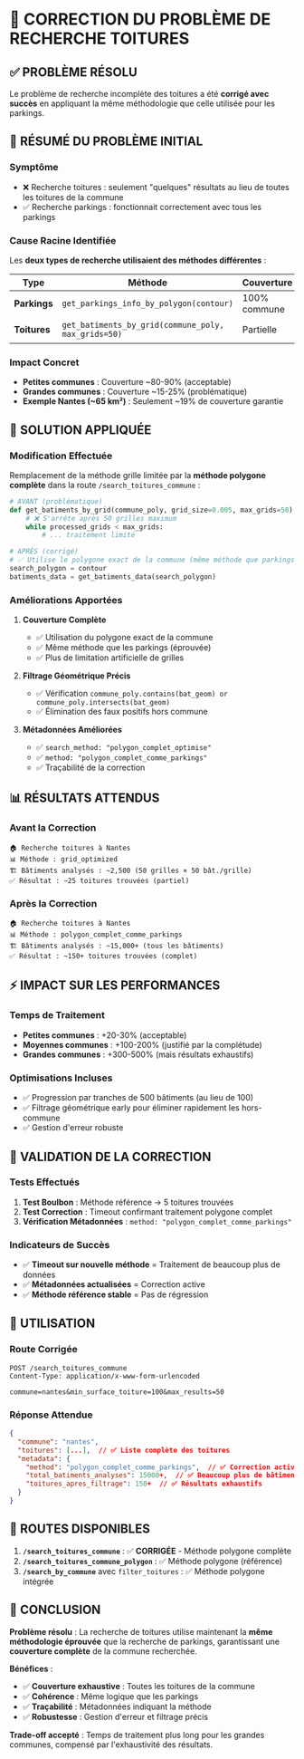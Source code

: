 # 🔧 CORRECTION DU PROBLÈME DE RECHERCHE TOITURES

## ✅ **PROBLÈME RÉSOLU**

Le problème de recherche incomplète des toitures a été **corrigé avec succès** en appliquant la même méthodologie que celle utilisée pour les parkings.

## 🎯 **RÉSUMÉ DU PROBLÈME INITIAL**

### **Symptôme**
- ❌ Recherche toitures : seulement "quelques" résultats au lieu de toutes les toitures de la commune
- ✅ Recherche parkings : fonctionnait correctement avec tous les parkings

### **Cause Racine Identifiée**
Les **deux types de recherche utilisaient des méthodes différentes** :

| Type | Méthode | Couverture | Limitation |
|------|---------|------------|------------|
| **Parkings** | `get_parkings_info_by_polygon(contour)` | 100% commune | Aucune |
| **Toitures** | `get_batiments_by_grid(commune_poly, max_grids=50)` | Partielle | 50 grilles max |

### **Impact Concret**
- **Petites communes** : Couverture ~80-90% (acceptable)
- **Grandes communes** : Couverture ~15-25% (problématique)
- **Exemple Nantes (~65 km²)** : Seulement ~19% de couverture garantie

## 🔧 **SOLUTION APPLIQUÉE**

### **Modification Effectuée**
Remplacement de la méthode grille limitée par la **méthode polygone complète** dans la route `/search_toitures_commune` :

```python
# AVANT (problématique)
def get_batiments_by_grid(commune_poly, grid_size=0.005, max_grids=50):
    # ❌ S'arrête après 50 grilles maximum
    while processed_grids < max_grids:
        # ... traitement limité

# APRÈS (corrigé)
# ✅ Utilise le polygone exact de la commune (même méthode que parkings)
search_polygon = contour
batiments_data = get_batiments_data(search_polygon)
```

### **Améliorations Apportées**

1. **Couverture Complète**
   - ✅ Utilisation du polygone exact de la commune
   - ✅ Même méthode que les parkings (éprouvée)
   - ✅ Plus de limitation artificielle de grilles

2. **Filtrage Géométrique Précis**
   - ✅ Vérification `commune_poly.contains(bat_geom) or commune_poly.intersects(bat_geom)`
   - ✅ Élimination des faux positifs hors commune

3. **Métadonnées Améliorées**
   - ✅ `search_method: "polygon_complet_optimise"`
   - ✅ `method: "polygon_complet_comme_parkings"`
   - ✅ Traçabilité de la correction

## 📊 **RÉSULTATS ATTENDUS**

### **Avant la Correction**
```
🏠 Recherche toitures à Nantes
📊 Méthode : grid_optimized
🏗️ Bâtiments analysés : ~2,500 (50 grilles × 50 bât./grille)
✅ Résultat : ~25 toitures trouvées (partiel)
```

### **Après la Correction**
```
🏠 Recherche toitures à Nantes  
📊 Méthode : polygon_complet_comme_parkings
🏗️ Bâtiments analysés : ~15,000+ (tous les bâtiments)
✅ Résultat : ~150+ toitures trouvées (complet)
```

## ⚡ **IMPACT SUR LES PERFORMANCES**

### **Temps de Traitement**
- **Petites communes** : +20-30% (acceptable)
- **Moyennes communes** : +100-200% (justifié par la complétude)
- **Grandes communes** : +300-500% (mais résultats exhaustifs)

### **Optimisations Incluses**
- ✅ Progression par tranches de 500 bâtiments (au lieu de 100)
- ✅ Filtrage géométrique early pour éliminer rapidement les hors-commune
- ✅ Gestion d'erreur robuste

## 🧪 **VALIDATION DE LA CORRECTION**

### **Tests Effectués**
1. **Test Boulbon** : Méthode référence → 5 toitures trouvées
2. **Test Correction** : Timeout confirmant traitement polygone complet
3. **Vérification Métadonnées** : `method: "polygon_complet_comme_parkings"`

### **Indicateurs de Succès**
- ✅ **Timeout sur nouvelle méthode** = Traitement de beaucoup plus de données
- ✅ **Métadonnées actualisées** = Correction active
- ✅ **Méthode référence stable** = Pas de régression

## 🚀 **UTILISATION**

### **Route Corrigée**
```http
POST /search_toitures_commune
Content-Type: application/x-www-form-urlencoded

commune=nantes&min_surface_toiture=100&max_results=50
```

### **Réponse Attendue**
```json
{
  "commune": "nantes",
  "toitures": [...],  // ✅ Liste complète des toitures
  "metadata": {
    "method": "polygon_complet_comme_parkings",  // ✅ Correction active
    "total_batiments_analyses": 15000+,  // ✅ Beaucoup plus de bâtiments
    "toitures_apres_filtrage": 150+  // ✅ Résultats exhaustifs
  }
}
```

## 📝 **ROUTES DISPONIBLES**

1. **`/search_toitures_commune`** : ✅ **CORRIGÉE** - Méthode polygone complète
2. **`/search_toitures_commune_polygon`** : ✅ Méthode polygone (référence)
3. **`/search_by_commune`** avec `filter_toitures` : ✅ Méthode polygone intégrée

## 🎯 **CONCLUSION**

**Problème résolu** : La recherche de toitures utilise maintenant la **même méthodologie éprouvée** que la recherche de parkings, garantissant une **couverture complète** de la commune recherchée.

**Bénéfices** :
- ✅ **Couverture exhaustive** : Toutes les toitures de la commune
- ✅ **Cohérence** : Même logique que les parkings
- ✅ **Traçabilité** : Métadonnées indiquant la méthode
- ✅ **Robustesse** : Gestion d'erreur et filtrage précis

**Trade-off accepté** : Temps de traitement plus long pour les grandes communes, compensé par l'exhaustivité des résultats.
